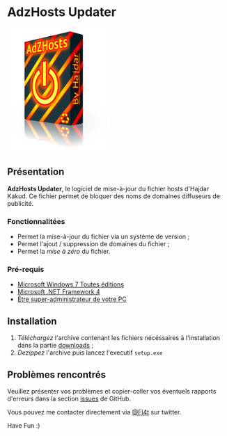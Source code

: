 # AdzHosts Updater

![AdzHosts Updater icon](https://github.com/Fl4t/AdzHosts/raw/master/files/adzLogo.png)

## Présentation

**AdzHosts Updater**, le logiciel de mise-à-jour du fichier hosts d'Hajdar Kakud. Ce fichier permet de bloquer des noms de domaines diffuseurs de publicité.

### Fonctionnalitées

* Permet la mise-à-jour du fichier via un système de version ;
* Permet l'ajout / suppression de domaines du fichier ;
* Permet la *mise à zéro* du fichier.

### Pré-requis

* [Microsoft Windows 7 Toutes éditions](http://windows.microsoft.com/en-US/windows7/products/home)
* [Microsoft .NET Framework 4](https://www.microsoft.com/en-us/download/details.aspx?id=17851)
* <a href="http://windows7tips.free.fr/dotclear/index.php?post/2011/04/Windows-7-%3A-activer-le-super-administrateur-(root)">Être super-administrateur de votre PC</a>

## Installation

1. *Téléchargez* l'archive contenant les fichiers nécéssaires à l'installation dans la partie [downloads](https://github.com/Fl4t/AdzHosts/downloads) ;
2. *Dezippez* l'archive puis lancez l'executif `setup.exe`

## Problèmes rencontrés

Veuillez présenter vos problèmes et copier-coller vos éventuels rapports d'erreurs dans la section [issues](https://github.com/Fl4t/AdzHosts/issues) de GitHub.

Vous pouvez me contacter directement via [@Fl4t](https://twitter.com/#!/Fl4t) sur twitter.

Have Fun :)

